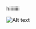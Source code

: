 hiiiiiiii

![Alt text](https://images-cdn.exchange.art/0gBgj-uOw6hUDEGbWBYFBRXrRk8m9QImnjI9z3Xyeq0?ext=fastly&optimize=medium)
